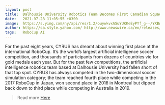 ```yaml
---
layout: post
title:  Dalhousie University Robotics Team Becomes First Canadian Squad to Win 2021 National Robocup
date:   2021-07-28 11:05:55 +0300
image:  https://s.yimg.com/ny/api/res/1.2/ouywkvxASuYUKKeEyPYf_g--/YXBwaWQ9aGlnaGxhbmRlcjt3PTcwNTtoPTQ0NDtjZj13ZWJw/https://s.yimg.com/uu/api/res/1.2/u86GzBQAq8ORYTdnOTxLzw--~B/aD0yNTI7dz00MDA7YXBwaWQ9eXRhY2h5b24-/https://media.zenfs.com/en/cnwgroup.com/ece860a16c2908e58f124cd107c8bdac
author: https://ca.style.yahoo.com/ http://www.newswire.ca/en/releases/archive/July2021/28/c4311.html
tags:   RoboCup AI
---
```


For the past eight years, CYRUS has dreamt about winning first place at the international RoboCup. It’s the world’s largest artificial intelligence soccer competition, and thousands of participants from dozens of countries vie for gold medals each year. But for the past few competitions, the artificial intelligence robotics team based at Dalhousie University had fallen short of that top spot. CYRUS has always competed in the two-dimensional soccer simulation category; the team reached fourth place while competing in the 2017 RoboCup in Japan, won second place in 2018 in Montreal but dipped back down to third place while competing in Australia in 2019.

> Read more [Here](https://ca.style.yahoo.com/dalhousie-university-robotics-team-becomes-130000020.html)